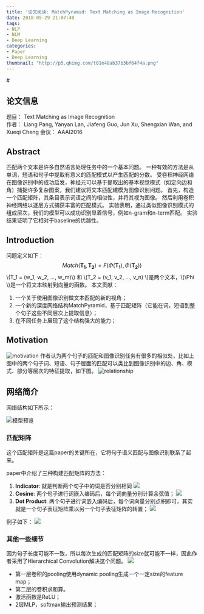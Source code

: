 ```yaml
---
title: '论文阅读: MatchPyramid: Text Matching as Image Recognition'
date: 2018-05-29 21:07:40
tags:
- NLP
- NLM
- Deep Learning
categories:
- Paper
- Deep Learning
thumbnail: "http://p5.qhimg.com/t01e48ab37b3bf64f4a.png"
---
```

#<script type="text/javascript" src="http://cdn.mathjax.org/mathjax/latest/MathJax.js?config=default"></script>

## 论文信息
题目： Text Matching as Image Recognition  
作者： Liang Pang, Yanyan Lan, Jiafeng Guo, Jun Xu, Shengxian Wan, and Xueqi Cheng
会议： AAAI2016
## Abstract
匹配两个文本是许多自然语言处理任务中的一个基本问题。 一种有效的方法是从单词，短语和句子中提取有意义的匹配模式以产生匹配的分数。 受卷积神经网络在图像识别中的成功启发，神经元可以基于提取出的基本视觉模式（如定向边和角）捕捉许多复杂图案，我们建议将文本匹配建模为图像识别问题。 首先，构造一个匹配矩阵，其条目表示词语之间的相似性，并将其视为图像。 然后利用卷积神经网络以逐层方式捕获丰富的匹配模式。 实验表明，通过类似图像识别模式的组成层次，我们的模型可以成功识别显着信号，例如n-gram和n-term匹配。 实验结果证明了它相对于baseline的优越性。
## Introduction
问题定义如下：
$$Match(\boldsymbol{T_1}, \boldsymbol{T_2})=F(\Phi(\boldsymbol{T_1}), \Phi(\boldsymbol{T_2}))$$
\\(T_1 = (w_1, w_2, ..., w_m)\\) 和 \\(T_2 = (v_1, v_2, ..., v_n) \\)是两个文本，\\(\Phi \\)是一个将文本映射到向量的函数。
本文贡献：   
1. 一个关于使用图像识别做文本匹配的新的视角；
2. 一个新的深度网络结构MatchPyramid，基于匹配矩阵（它能在词，短语到整个句子这些不同层次上提取信息）；
3. 在不同任务上展现了这个结构强大的能力；

## Motivation
![motivation](motivation.png)
作者认为两个句子的匹配和图像识别任务有很多的相似处，比如上图中的两个句子词、短语、句子层面的匹配可以类比到图像识别中的边、角、模式、部分等层次的特征提取，如下图。
![relationship](relationship.png)

## 网络简介
网络结构如下所示：

![模型预览](model_overview.png)

### 匹配矩阵
这个匹配矩阵是这篇paper的关键所在，它将句子语义匹配与图像识别联系了起来。

paper中介绍了三种构建匹配矩阵的方法：
1. **Indicator**: 
就是判断两个句子中的词是否分别相同
![](indicator.png)
2. **Cosine**:
两个句子进行词嵌入编码后，每个词向量分别计算余弦值；
![](cosine.png)
3. **Dot Product**: 
两个句子进行词嵌入编码后，每个词向量分别点积即可，其实就是一个句子表征矩阵乘以另一个句子表征矩阵的转置；
![](dot_product.png)

例子如下：
![](indicator_and_dot_product.png)

### 其他一些细节
因为句子长度可能不一致，所以每次生成的匹配矩阵的size就可能不一样，因此作者采用了Hierarchical Convolution解决这个问题。
![](hierarchical_convolution.png)
* 第一层卷积的pooling使用dynamic pooling生成一个一定size的feature map；
* 第二层的卷积求和算。   
* 激活函数是ReLU；
* 2层MLP，softmax输出预测结果；
